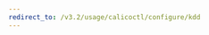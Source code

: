 ```yaml
---
redirect_to: /v3.2/usage/calicoctl/configure/kdd
---
```


<!--- Page was deleted, now it just performs a redirect
to its replacement so as to prevent a 404. Site does not support
server-side redirects right now. -->
